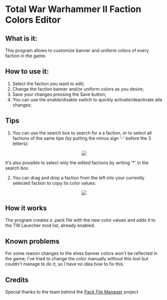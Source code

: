 # Total War Warhammer II Faction Colors Editor

## What is it:
This program allows to customize banner and uniform colors of every faction in the game.

## How to use it:
1) Select the faction you want to edit; 
2) Change the faction banner and/or uniform colors as you desire;
3) Save your changes pressing the Save button;
4) You can use the enable/disable switch to quickly activate/deactivate alla changes;

## Tips
1) You can use the search box to search for a a faction, or to select all factions of the same tipe (by putting the minus sign '-' before the 3 letters):

<p align="center">
<img src="https://i.imgur.com/YPpRSvz.gif">
</p>

  It's also possible to select only the edited factions by writing '*' in the search box.

2) You can drag and drop a faction from the left into your currently selected faction to copy its color values:

<p align="center">
<img src="https://i.imgur.com/12KK5Wk.gif">
</p>

## How it works
The program creates a .pack file with the new color values and adds it to the TW Launcher mod list, already enabled.

## Known problems
For some reason changes to the elves banner colors won't be reflected in the game; I've tried to change the color manually without this tool but couldn't manage to do it, so I have no idea how to fix this.

## Credits
Special thanks to the team behind the [Pack File Manager](https://sourceforge.net/projects/packfilemanager/) project
